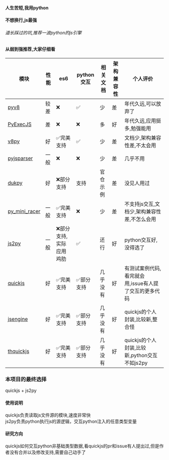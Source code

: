 #### 人生苦短,我用python
#### 不想换行,js最强
###### 道长踩过的坑,推荐一波python的js引擎

#### 从弱到强推荐,大家仔细看

| 模块                                                         | 性能  | es6          | python交互 | 相关文档 | 架构兼容性 | 个人评价                             |
|------------------------------------------------------------|-----|--------------|----------|------|-------|----------------------------------|
| [pyv8](https://github.com/emmetio/pyv8-binaries)           | 较差  | ❌            | ✅        | 少    | 差     | 年代久远,可以放弃了                       |
| [PyExecJS](https://github.com/doloopwhile/PyExecJS)        | 差   | ❌            | ❌        | 多    | 好     | 年代久远,应用挺多,勉强能用                   |
| [v8py](https://github.com/tbodt/v8py)                      | 好   | ✅完美支持        | ✅        | 少    | 差     | 文档少,架构兼容性差,不太会用                  |
| [pyjsparser](https://github.com/PiotrDabkowski/pyjsparser) | 一般  | ❌            | ❌        | 少    | 差     | 几乎不用                             |
| [dukpy](https://github.com/amol-/dukpy)                    | 好   | ❌部分支持        | 支持       | 官仓示例 | 差     | 没见人用过                            |
| [py_mini_racer](https://github.com/sqreen/PyMiniRacer)     | 一般  | ✅完美支持        | ❌        | 少    | 差     | 不支持js交互,文档少,架构兼容性差,不怎么会用         |
| [js2py](https://github.com/PiotrDabkowski/Js2Py)           | 一般  | ❌部分支持,实际应用鸡肋 | ✅        | 还行   | 好     | python交互好,没得选了                   |
| [quickjs](https://github.com/PetterS/quickjs)              | 好   | ✅完美支持        | ✅部分支持    | 几乎没有 | 好     | 有测试案例代码,看完就会用,issue有人提了交互的更多代码   |
| [jsengine](https://github.com/SeaHOH/jsengine)              | 好   | ✅完美支持        | ✅部分支持    | 几乎没有 | 好     | quickjs的个人封装,比较新,整合怪             |
| [thquickjs](https://gitlab.com/tangledlabs/thquickjs)              | 好   | ✅完美支持        | ✅部分支持    | 几乎没有 | 好     | quickjs的个人封装,比较新,python交互不如js2py |

### 本项目的最终选择

quickjs + js2py  

#### 使用说明
quickjs负责读取js文件源的模块,速度非常快  
js2py负责python执行js的源逻辑，交互python注入的任意类型变量  
#### 研究方向
quickjs如何交互python非基础类型数据,看quickjs的pr和issue有人提出过,但是作者没有合并以及修改支持,需要自己动手了
